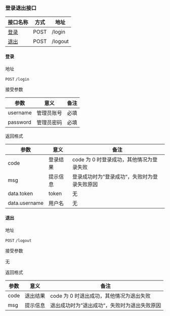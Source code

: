 ### 登录退出接口

| 接口名称 | 方式 | 地址 |
| ------ | ------ | ------ |
| [登录](#登录) | POST | /login |
| [退出](#退出) | POST | /logout |

#### <span id="登录">登录</span>

地址

`POST` `/login`

接受参数

| 参数 | 意义 | 备注 |
| ------ | ------ | ------ |
| username | 管理员账号 | 必填 |
| password | 管理员密码 | 必填 |

返回格式

| 参数 | 意义 | 备注 |
| ------ | ------ | ------ |
| code | 登录结果 | code 为 0 时登录成功，其他情况为登录失败 |
| msg | 提示信息 | 登录成功时为”登录成功“，失败时为登录失败原因 |
| data.token | token | 无 |
| data.username | 用户名 | 无 |

#### <span id="退出">退出</span>

地址

`POST` `/logout`

接受参数

无

返回格式

| 参数 | 意义 | 备注 |
| ------ | ------ | ------ |
| code | 退出结果 | code 为 0 时退出成功，其他情况为退出失败 |
| msg | 提示信息 | 退出成功时为”退出成功“，失败时为退出失败原因 |
